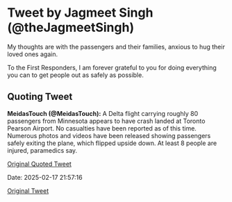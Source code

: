 # Tweet by Jagmeet Singh (@theJagmeetSingh)

My thoughts are with the passengers and their families, anxious to hug their loved ones again.

To the First Responders,  I am forever grateful to you for doing everything you can to get people out as safely as possible.

## Quoting Tweet

**MeidasTouch (@MeidasTouch):** A Delta flight carrying roughly 80 passengers from Minnesota appears to have crash landed at Toronto Pearson Airport. No casualties have been reported as of this time. Numerous photos and videos have been released showing passengers safely exiting the plane, which flipped upside down. At least 8 people are injured, paramedics say.

[Original Quoted Tweet](https://x.com/MeidasTouch/status/1891581551000908113)

Date: 2025-02-17 21:57:16

[Original Tweet](https://x.com/theJagmeetSingh/status/1891607876361216445)
